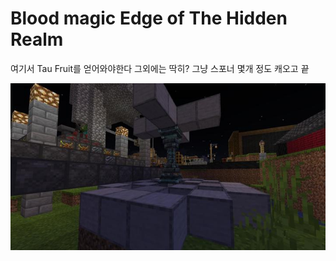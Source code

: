 # Blood magic Edge of The Hidden Realm

여기서 Tau Fruit를 얻어와야한다 그외에는 딱히? 그냥 스포너 몇개 정도 캐오고 끝

![메인](../../asset/systems/bl_edge_of_the_hidden_realm/main.jpg)